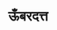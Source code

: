 ---
title: ऊँबरदत्त

type: chapter

order:
  cat: anga
  aagam: 
    position: 11
    depth: 1
  book: 
    position: 1
    depth: 2
  chapter: 
    position: 7
    depth: 3

parent:
  type: book

children:
  type: sutra
  count: 10

---